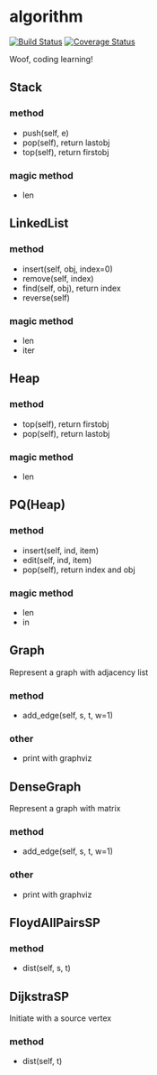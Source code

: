 # algorithm
[![Build Status](https://travis-ci.org/lem0nle/algorithm.svg?branch=master)](https://travis-ci.org/lem0nle/algorithm) [![Coverage Status](https://coveralls.io/repos/github/lem0nle/algorithm/badge.svg)](https://coveralls.io/github/lem0nle/algorithm)

Woof, coding learning!

## Stack
### method
- push(self, e)
- pop(self), return lastobj
- top(self), return firstobj
### magic method
- len

## LinkedList
### method
- insert(self, obj, index=0)
- remove(self, index)
- find(self, obj), return index
- reverse(self)
### magic method
- len
- iter

## Heap
### method
- top(self), return firstobj
- pop(self), return lastobj
### magic method
- len

## PQ(Heap)
### method
- insert(self, ind, item)
- edit(self, ind, item)
- pop(self), return index and obj
### magic method
- len
- in

## Graph
Represent a graph with adjacency list
### method
- add_edge(self, s, t, w=1)
### other
- print with graphviz

## DenseGraph
Represent a graph with matrix
### method
- add_edge(self, s, t, w=1)
### other
- print with graphviz

## FloydAllPairsSP
### method
- dist(self, s, t)

## DijkstraSP
Initiate with a source vertex
### method
- dist(self, t)
